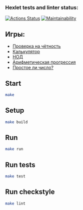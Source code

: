 ### Hexlet tests and linter status:
[![Actions Status](https://github.com/zindzay/java-project-61/workflows/hexlet-check/badge.svg)](https://github.com/zindzay/java-project-61/actions)
[![Maintainability](https://api.codeclimate.com/v1/badges/0551c921d231192d2115/maintainability)](https://codeclimate.com/github/zindzay/java-project-61/maintainability)

## Игры:
- [Проверка на чётность](https://asciinema.org/a/eJdIejU3L4ZAf3CHaJHTz0Ngm)
- [Калькулятор](https://asciinema.org/a/nOoNt7ON0BG9MKWBjqYetYrnE)
- [НОД](https://asciinema.org/a/gdqa4ZiExv8xHfpM8m2c60Ttn)
- [Арифметическая прогрессия](https://asciinema.org/a/9nKNIXTn4RH71ktZ2CJN6REWY)
- [Простое ли число?](https://asciinema.org/a/pNgTLuj0djwQXXsZCPewr60VO)

## Start

```sh
make
```

## Setup
```sh
make build
```

## Run
```sh
make run
```

## Run tests
```sh
make test
```

## Run checkstyle
```sh
make lint
```
